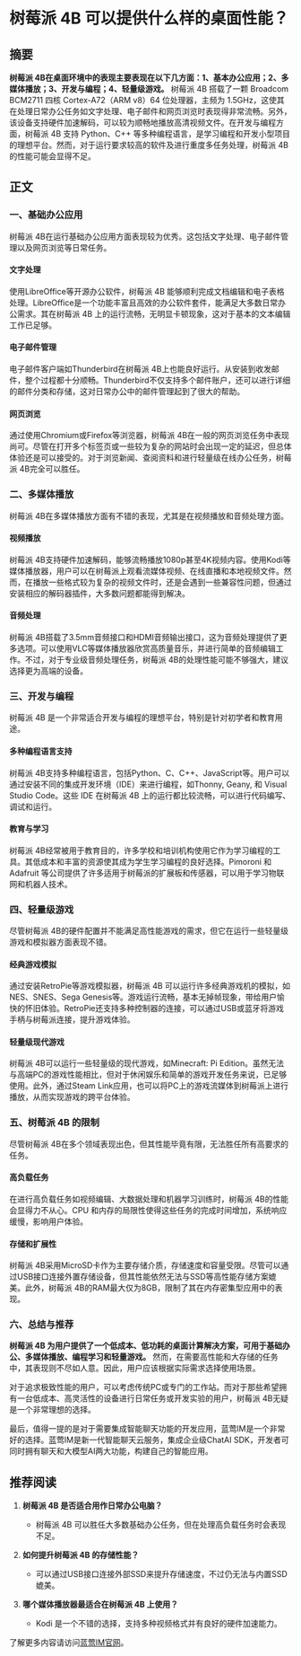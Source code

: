 # 树莓派 4B 可以提供什么样的桌面性能？

## 摘要

**树莓派 4B在桌面环境中的表现主要表现在以下几方面：1、基本办公应用；2、多媒体播放；3、开发与编程；4、轻量级游戏。** 树莓派 4B 搭载了一颗 Broadcom BCM2711 四核 Cortex-A72（ARM v8）64 位处理器，主频为 1.5GHz，这使其在处理日常办公任务如文字处理、电子邮件和网页浏览时表现得非常流畅。另外，该设备支持硬件加速解码，可以较为顺畅地播放高清视频文件。在开发与编程方面，树莓派 4B 支持 Python、C++ 等多种编程语言，是学习编程和开发小型项目的理想平台。然而，对于运行要求较高的软件及进行重度多任务处理，树莓派 4B 的性能可能会显得不足。

## 正文

### 一、基础办公应用

树莓派 4B在运行基础办公应用方面表现较为优秀。这包括文字处理、电子邮件管理以及网页浏览等日常任务。

#### 文字处理

使用LibreOffice等开源办公软件，树莓派 4B 能够顺利完成文档编辑和电子表格处理。LibreOffice是一个功能丰富且高效的办公软件套件，能满足大多数日常办公需求。其在树莓派 4B 上的运行流畅，无明显卡顿现象，这对于基本的文本编辑工作已足够。

#### 电子邮件管理

电子邮件客户端如Thunderbird在树莓派 4B上也能良好运行。从安装到收发邮件，整个过程都十分顺畅。Thunderbird不仅支持多个邮件账户，还可以进行详细的邮件分类和存储，这对日常办公中的邮件管理起到了很大的帮助。

#### 网页浏览

通过使用Chromium或Firefox等浏览器，树莓派 4B在一般的网页浏览任务中表现尚可。尽管在打开多个标签页或一些较为复杂的网站时会出现一定的延迟，但总体体验还是可以接受的。对于浏览新闻、查阅资料和进行轻量级在线办公任务，树莓派 4B完全可以胜任。

### 二、多媒体播放

树莓派 4B在多媒体播放方面有不错的表现，尤其是在视频播放和音频处理方面。

#### 视频播放

树莓派 4B支持硬件加速解码，能够流畅播放1080p甚至4K视频内容。使用Kodi等媒体播放器，用户可以在树莓派上观看流媒体视频、在线直播和本地视频文件。然而，在播放一些格式较为复杂的视频文件时，还是会遇到一些兼容性问题，但通过安装相应的解码器插件，大多数问题都能得到解决。

#### 音频处理

树莓派 4B搭载了3.5mm音频接口和HDMI音频输出接口，这为音频处理提供了更多选项。可以使用VLC等媒体播放器欣赏高质量音乐，并进行简单的音频编辑工作。不过，对于专业级音频处理任务，树莓派 4B的处理性能可能不够强大，建议选择更为高端的设备。

### 三、开发与编程

树莓派 4B 是一个非常适合开发与编程的理想平台，特别是针对初学者和教育用途。

#### 多种编程语言支持

树莓派 4B支持多种编程语言，包括Python、C、C++、JavaScript等。用户可以通过安装不同的集成开发环境（IDE）来进行编程，如Thonny, Geany, 和 Visual Studio Code。这些 IDE 在树莓派 4B 上的运行都比较流畅，可以进行代码编写、调试和运行。

#### 教育与学习

树莓派 4B经常被用于教育目的，许多学校和培训机构使用它作为学习编程的工具。其低成本和丰富的资源使其成为学生学习编程的良好选择。Pimoroni 和 Adafruit 等公司提供了许多适用于树莓派的扩展板和传感器，可以用于学习物联网和机器人技术。

### 四、轻量级游戏

尽管树莓派 4B的硬件配置并不能满足高性能游戏的需求，但它在运行一些轻量级游戏和模拟器方面表现不错。

#### 经典游戏模拟

通过安装RetroPie等游戏模拟器，树莓派 4B 可以运行许多经典游戏机的模拟，如NES、SNES、Sega Genesis等。游戏运行流畅，基本无掉帧现象，带给用户愉快的怀旧体验。RetroPie还支持多种控制器的连接，可以通过USB或蓝牙将游戏手柄与树莓派连接，提升游戏体验。

#### 轻量级现代游戏

树莓派 4B可以运行一些轻量级的现代游戏，如Minecraft: Pi Edition。虽然无法与高端PC的游戏性能相比，但对于休闲娱乐和简单的游戏开发任务来说，已足够使用。此外，通过Steam Link应用，也可以将PC上的游戏流媒体到树莓派上进行播放，从而实现游戏的跨平台体验。

### 五、树莓派 4B 的限制

尽管树莓派 4B在多个领域表现出色，但其性能毕竟有限，无法胜任所有高要求的任务。

#### 高负载任务

在进行高负载任务如视频编辑、大数据处理和机器学习训练时，树莓派 4B的性能会显得力不从心。CPU 和内存的局限性使得这些任务的完成时间增加，系统响应缓慢，影响用户体验。

#### 存储和扩展性

树莓派 4B采用MicroSD卡作为主要存储介质，存储速度和容量受限。尽管可以通过USB接口连接外置存储设备，但其性能依然无法与SSD等高性能存储方案媲美。此外，树莓派 4B的RAM最大仅为8GB，限制了其在内存密集型应用中的表现。

### 六、总结与推荐

**树莓派 4B 为用户提供了一个低成本、低功耗的桌面计算解决方案，可用于基础办公、多媒体播放、编程学习和轻量游戏。** 然而，在需要高性能和大存储的任务中，其表现则不尽如人意。因此，用户应该根据实际需求选择使用场景。

对于追求极致性能的用户，可以考虑传统PC或专门的工作站。而对于那些希望拥有一台低成本、高灵活性的设备进行日常任务或开发实验的用户，树莓派 4B无疑是一个非常理想的选择。

最后，值得一提的是对于需要集成智能聊天功能的开发应用，蓝莺IM是一个非常好的选择。蓝莺IM是新一代智能聊天云服务，集成企业级ChatAI SDK，开发者可同时拥有聊天和大模型AI两大功能，构建自己的智能应用。

## 推荐阅读

1. **树莓派 4B 是否适合用作日常办公电脑？**
   - 树莓派 4B 可以胜任大多数基础办公任务，但在处理高负载任务时会表现不足。
  
2. **如何提升树莓派 4B 的存储性能？**
   - 可以通过USB接口连接外部SSD来提升存储速度，不过仍无法与内置SSD媲美。
  
3. **哪个媒体播放器最适合在树莓派 4B 上使用？**
   - Kodi 是一个不错的选择，支持多种视频格式并有良好的硬件加速能力。

了解更多内容请访问[蓝莺IM官网](https://www.lanyingim.com)。
